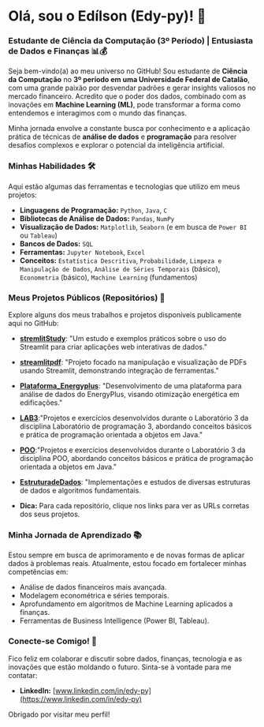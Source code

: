 # Olá, sou o Edílson (Edy-py)! 👋

### Estudante de Ciência da Computação (3º Período) | Entusiasta de Dados e Finanças 📊💰

Seja bem-vindo(a) ao meu universo no GitHub! Sou estudante de **Ciência da Computação** no **3º período em uma Universidade Federal de Catalão**, com uma grande paixão por desvendar padrões e gerar insights valiosos no mercado financeiro. Acredito que o poder dos dados, combinado com as inovações em **Machine Learning (ML)**, pode transformar a forma como entendemos e interagimos com o mundo das finanças.

Minha jornada envolve a constante busca por conhecimento e a aplicação prática de técnicas de **análise de dados** e **programação** para resolver desafios complexos e explorar o potencial da inteligência artificial.

### Minhas Habilidades 🛠️

Aqui estão algumas das ferramentas e tecnologias que utilizo em meus projetos:

* **Linguagens de Programação:** `Python`, `Java`, `C`
* **Bibliotecas de Análise de Dados:** `Pandas`, `NumPy`
* **Visualização de Dados:** `Matplotlib`, `Seaborn` (e em busca de `Power BI` ou `Tableau`)
* **Bancos de Dados:** `SQL`
* **Ferramentas:** `Jupyter Notebook`, `Excel`
* **Conceitos:** `Estatística Descritiva`, `Probabilidade`, `Limpeza e Manipulação de Dados`, `Análise de Séries Temporais` (básico), `Econometria` (básico), `Machine Learning` (fundamentos)

### Meus Projetos Públicos (Repositórios) 🚀

Explore alguns dos meus trabalhos e projetos disponíveis publicamente aqui no GitHub:

* **[stremlitStudy](https://github.com/Edy-py/stremlitStudy)**: "Um estudo e exemplos práticos sobre o uso do Streamlit para criar aplicações web interativas de dados."
* **[streamlitpdf](https://github.com/Edy-py/streamlitpdf)**: "Projeto focado na manipulação e visualização de PDFs usando Streamlit, demonstrando integração de ferramentas."
* **[Plataforma_Energyplus](https://github.com/Edy-py/Plataforma_Energyplus)**: "Desenvolvimento de uma plataforma para análise de dados do EnergyPlus, visando otimização energética em edificações."
* **[LAB3](https://github.com/Edy-py/LAB3)**:"Projetos e exercícios desenvolvidos durante o Laboratório 3 da disciplina Laboratório de programação 3, abordando conceitos básicos e prática de programação orientada a objetos em Java."
* **[POO](https://github.com/Edy-py/Programa-oOrientadaObjeto.git)**:"Projetos e exercícios desenvolvidos durante o Laboratório 3 da disciplina POO, abordando conceitos básicos e prática de programação orientada a objetos em Java."
* **[EstruturadeDados](https://github.com/Edy-py/EstruturadeDados)**: "Implementações e estudos de diversas estruturas de dados e algoritmos fundamentais.

* **Dica:** Para cada repositório, clique nos links para ver as URLs corretas dos seus projetos.

### Minha Jornada de Aprendizado 📚

Estou sempre em busca de aprimoramento e de novas formas de aplicar dados à problemas reais. Atualmente, estou focado em fortalecer minhas competências em:

* Análise de dados financeiros mais avançada.
* Modelagem econométrica e séries temporais.
* Aprofundamento em algoritmos de Machine Learning aplicados a finanças.
* Ferramentas de Business Intelligence (Power BI, Tableau).

### Conecte-se Comigo! 🤝

Fico feliz em colaborar e discutir sobre dados, finanças, tecnologia e as inovações que estão moldando o futuro. Sinta-se à vontade para me contatar:

* **LinkedIn:** [www.linkedin.com/in/edy-py](https://www.linkedin.com/in/edy-py)

Obrigado por visitar meu perfil!
